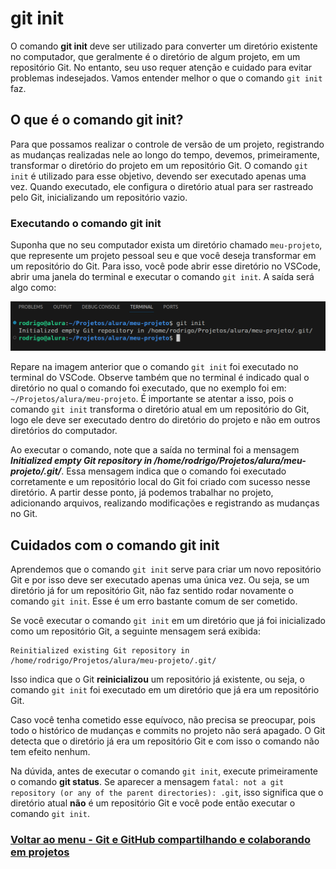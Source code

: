 # git init

O comando **git init** deve ser utilizado para converter um diretório existente no computador, que geralmente é o diretório de algum projeto, em um repositório Git. No entanto, seu uso requer atenção e cuidado para evitar problemas indesejados. Vamos entender melhor o que o comando `git init` faz.

## O que é o comando git init?

Para que possamos realizar o controle de versão de um projeto, registrando as mudanças realizadas nele ao longo do tempo, devemos, primeiramente, transformar o diretório do projeto em um repositório Git. O comando `git init` é utilizado para esse objetivo, devendo ser executado apenas uma vez. Quando executado, ele configura o diretório atual para ser rastreado pelo Git, inicializando um repositório vazio.

### Executando o comando git init

Suponha que no seu computador exista um diretório chamado `meu-projeto`, que represente um projeto pessoal seu e que você deseja transformar em um repositório do Git. Para isso, você pode abrir esse diretório no VSCode, abrir uma janela do terminal e executar o comando `git init`. A saída será algo como:

<img src="../../img/git-init.webp">

Repare na imagem anterior que o comando `git init` foi executado no terminal do VSCode. Observe também que no terminal é indicado qual o diretório no qual o comando foi executado, que no exemplo foi em: `~/Projetos/alura/meu-projeto`. É importante se atentar a isso, pois o comando `git init` transforma o diretório atual em um repositório do Git, logo ele deve ser executado dentro do diretório do projeto e não em outros diretórios do computador.

Ao executar o comando, note que a saída no terminal foi a mensagem ***Initialized empty Git repository in /home/rodrigo/Projetos/alura/meu-projeto/.git/***. Essa mensagem indica que o comando foi executado corretamente e um repositório local do Git foi criado com sucesso nesse diretório. A partir desse ponto, já podemos trabalhar no projeto, adicionando arquivos, realizando modificações e registrando as mudanças no Git.

## Cuidados com o comando git init

Aprendemos que o comando `git init` serve para criar um novo repositório Git e por isso deve ser executado apenas uma única vez. Ou seja, se um diretório já for um repositório Git, não faz sentido rodar novamente o comando `git init`. Esse é um erro bastante comum de ser cometido.

Se você executar o comando `git init` em um diretório que já foi inicializado como um repositório Git, a seguinte mensagem será exibida:

```
Reinitialized existing Git repository in /home/rodrigo/Projetos/alura/meu-projeto/.git/
```

Isso indica que o Git **reinicializou** um repositório já existente, ou seja, o comando `git init` foi executado em um diretório que já era um repositório Git.

Caso você tenha cometido esse equívoco, não precisa se preocupar, pois todo o histórico de mudanças e commits no projeto não será apagado. O Git detecta que o diretório já era um repositório Git e com isso o comando não tem efeito nenhum.

Na dúvida, antes de executar o comando `git init`, execute primeiramente o comando **git status**. Se aparecer a mensagem `fatal: not a git repository (or any of the parent directories): .git`, isso significa que o diretório atual **não** é um repositório Git e você pode então executar o comando `git init`.

### [Voltar ao menu - Git e GitHub compartilhando e colaborando em projetos](../menu.md)